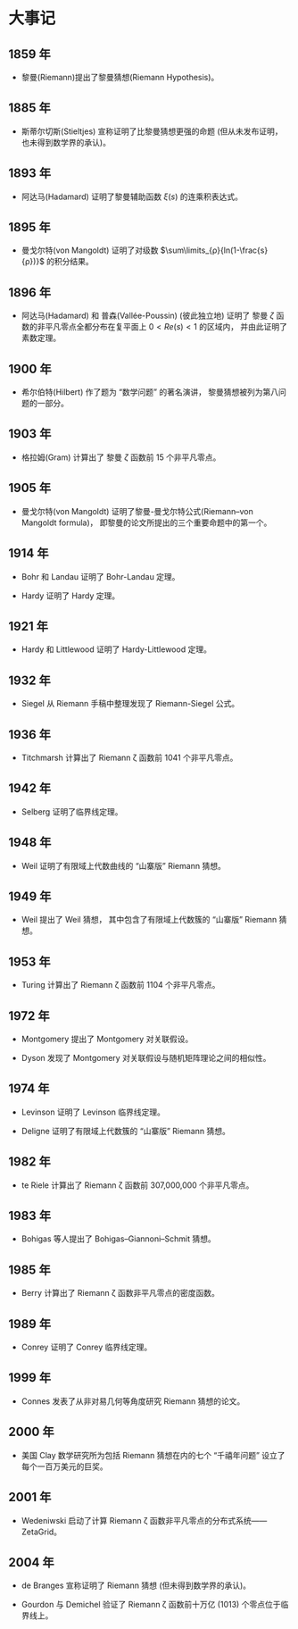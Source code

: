 # 大事记

## 1859 年

- 黎曼(Riemann)提出了黎曼猜想(Riemann Hypothesis)。

## 1885 年

- 斯蒂尔切斯(Stieltjes) 宣称证明了比黎曼猜想更强的命题 (但从未发布证明，也未得到数学界的承认)。

## 1893 年

- 阿达马(Hadamard) 证明了黎曼辅助函数 $\xi(s)$ 的连乘积表达式。

## 1895 年

- 曼戈尔特(von Mangoldt) 证明了对级数 $\sum\limits_{ρ}{ln(1-\frac{s}{ρ})}$ 的积分结果。

## 1896 年

- 阿达马(Hadamard) 和 普森(Vallée-Poussin) (彼此独立地) 证明了 黎曼 $\zeta$ 函数的非平凡零点全都分布在复平面上 $0<Re(s)<1$ 的区域内， 并由此证明了素数定理。

## 1900 年

- 希尔伯特(Hilbert) 作了题为 “数学问题” 的著名演讲， 黎曼猜想被列为第八问题的一部分。

## 1903 年

- 格拉姆(Gram) 计算出了 黎曼 $\zeta$ 函数前 $15$ 个非平凡零点。

## 1905 年

- 曼戈尔特(von Mangoldt) 证明了黎曼-曼戈尔特公式(Riemann–von Mangoldt formula)， 即黎曼的论文所提出的三个重要命题中的第一个。

## 1914 年

- Bohr 和 Landau 证明了 Bohr-Landau 定理。

- Hardy 证明了 Hardy 定理。

## 1921 年

- Hardy 和 Littlewood 证明了 Hardy-Littlewood 定理。

## 1932 年

- Siegel 从 Riemann 手稿中整理发现了 Riemann-Siegel 公式。

## 1936 年

- Titchmarsh 计算出了 Riemann ζ 函数前 1041 个非平凡零点。

## 1942 年

- Selberg 证明了临界线定理。

## 1948 年

- Weil 证明了有限域上代数曲线的 “山寨版” Riemann 猜想。

## 1949 年

- Weil 提出了 Weil 猜想， 其中包含了有限域上代数簇的 “山寨版” Riemann 猜想。

## 1953 年

- Turing 计算出了 Riemann ζ 函数前 1104 个非平凡零点。

## 1972 年

- Montgomery 提出了 Montgomery 对关联假设。

- Dyson 发现了 Montgomery 对关联假设与随机矩阵理论之间的相似性。

## 1974 年

- Levinson 证明了 Levinson 临界线定理。

- Deligne 证明了有限域上代数簇的 “山寨版” Riemann 猜想。

## 1982 年

- te Riele 计算出了 Riemann ζ 函数前 307,000,000 个非平凡零点。

## 1983 年

- Bohigas 等人提出了 Bohigas–Giannoni–Schmit 猜想。

## 1985 年

- Berry 计算出了 Riemann ζ 函数非平凡零点的密度函数。

## 1989 年

- Conrey 证明了 Conrey 临界线定理。

## 1999 年

- Connes 发表了从非对易几何等角度研究 Riemann 猜想的论文。

## 2000 年

- 美国 Clay 数学研究所为包括 Riemann 猜想在内的七个 “千禧年问题” 设立了每个一百万美元的巨奖。

## 2001 年

- Wedeniwski 启动了计算 Riemann ζ 函数非平凡零点的分布式系统——ZetaGrid。

## 2004 年

- de Branges 宣称证明了 Riemann 猜想 (但未得到数学界的承认)。

- Gourdon 与 Demichel 验证了 Riemann ζ 函数前十万亿 (1013) 个零点位于临界线上。

